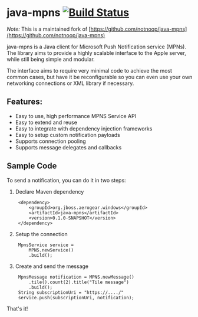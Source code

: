# java-mpns [![Build Status](https://travis-ci.org/aerogear/java-mpns.png)](https://travis-ci.org/aerogear/java-mpns)

_Note:_ This is a maintained fork of [https://github.com/notnoop/java-mpns](https://github.com/notnoop/java-mpns)

java-mpns is a Java client for Microsoft Push Notification service (MPNs).
The library aims to provide a highly scalable interface to the Apple
server, while still being simple and modular.

The interface aims to require very minimal code to achieve the most common
cases, but have it be reconfigurable so you can even use your own networking
connections or XML library if necessary.

Features:
--------------
  *  Easy to use, high performance MPNS Service API
  *  Easy to extend and reuse
  *  Easy to integrate with dependency injection frameworks
  *  Easy to setup custom notification payloads
  *  Supports connection pooling
  *  Supports message delegates and callbacks


Sample Code
----------------

To send a notification, you can do it in two steps:

1. Declare Maven dependency

        <dependency>
            <groupId>org.jboss.aerogear.windows</groupId>
            <artifactId>java-mpns</artifactId>
            <version>0.1.0-SNAPSHOT</version>
        </dependency>

2. Setup the connection

        MpnsService service =
            MPNS.newService()
            .build();

3. Create and send the message

        MpnsMessage notification = MPNS.newMessage()
            .tile().count(2).title("Tile message")
            .build();
        String subscriptionUri = "https://..../"
        service.push(subscriptionUri, notification);

That's it!
